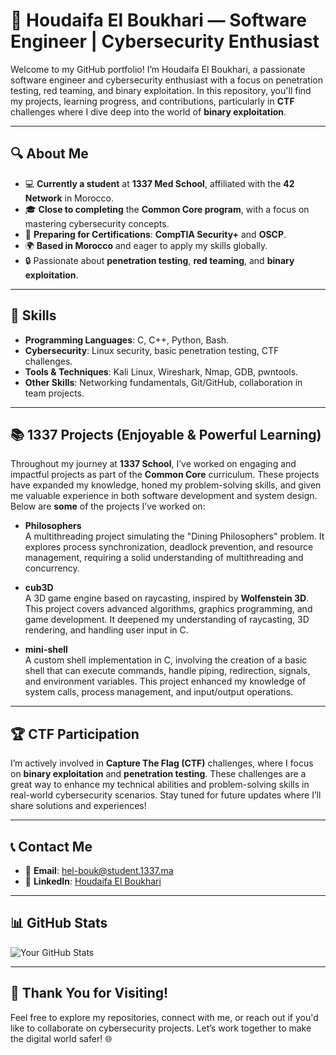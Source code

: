 # 🌟 Houdaifa El Boukhari — Software Engineer | Cybersecurity Enthusiast

Welcome to my GitHub portfolio! I’m Houdaifa El Boukhari, a passionate software engineer and cybersecurity enthusiast with a focus on penetration testing, red teaming, and binary exploitation. In this repository, you'll find my projects, learning progress, and contributions, particularly in **CTF** challenges where I dive deep into the world of **binary exploitation**.

---

## 🔍 **About Me**

- 💻 **Currently a student** at **1337 Med School**, affiliated with the **42 Network** in Morocco.
- 🎓 **Close to completing** the **Common Core program**, with a focus on mastering cybersecurity concepts.
- 🎯 **Preparing for Certifications**: **CompTIA Security+** and **OSCP**.
- 🌍 **Based in Morocco** and eager to apply my skills globally.
- 🔒 Passionate about **penetration testing**, **red teaming**, and **binary exploitation**.

---

## 🚀 **Skills**

- **Programming Languages**: C, C++, Python, Bash.
- **Cybersecurity**: Linux security, basic penetration testing, CTF challenges.
- **Tools & Techniques**: Kali Linux, Wireshark, Nmap, GDB, pwntools.
- **Other Skills**: Networking fundamentals, Git/GitHub, collaboration in team projects.

---

## 📚 **1337 Projects (Enjoyable & Powerful Learning)**

Throughout my journey at **1337 School**, I’ve worked on engaging and impactful projects as part of the **Common Core** curriculum. These projects have expanded my knowledge, honed my problem-solving skills, and given me valuable experience in both software development and system design. Below are **some** of the projects I’ve worked on:

- **Philosophers**  
  A multithreading project simulating the "Dining Philosophers" problem. It explores process synchronization, deadlock prevention, and resource management, requiring a solid understanding of multithreading and concurrency.

- **cub3D**  
  A 3D game engine based on raycasting, inspired by **Wolfenstein 3D**. This project covers advanced algorithms, graphics programming, and game development. It deepened my understanding of raycasting, 3D rendering, and handling user input in C.

- **mini-shell**  
  A custom shell implementation in C, involving the creation of a basic shell that can execute commands, handle piping, redirection, signals, and environment variables. This project enhanced my knowledge of system calls, process management, and input/output operations.

---

## 🏆 **CTF Participation**

I’m actively involved in **Capture The Flag (CTF)** challenges, where I focus on **binary exploitation** and **penetration testing**. These challenges are a great way to enhance my technical abilities and problem-solving skills in real-world cybersecurity scenarios. Stay tuned for future updates where I’ll share solutions and experiences!

---

## 📞 **Contact Me**

- 📧 **Email**: hel-bouk@student.1337.ma
- 💼 **LinkedIn**: [Houdaifa El Boukhari](https://www.linkedin.com/in/houdaifa-el-boukhari-505b30174/)

---

## 📊 **GitHub Stats**

![Your GitHub Stats](https://github-readme-stats.vercel.app/api?username=yourusername&show_icons=true&theme=radical)

---

## 🌟 **Thank You for Visiting!**

Feel free to explore my repositories, connect with me, or reach out if you'd like to collaborate on cybersecurity projects. Let’s work together to make the digital world safer! 🌐
